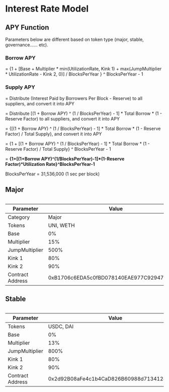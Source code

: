 # Interest Rate Model

## APY Function <a href="#apy-function" id="apy-function"></a>

Parameters below are different based on token type (major, stable, governance...... etc).

### **Borrow APY** <a href="#borrow-apy" id="borrow-apy"></a>

\= {1 + \[Base + Multiplier \* min(UtilizationRate, Kink 1) + max(JumpMultiplier \* UtilizationRate - Kink 2, 0)] / BlocksPerYear } ^ BlocksPerYear - 1

### **Supply APY** <a href="#supply-apy" id="supply-apy"></a>

\= Distribute (Interest Paid by Borrowers Per Block - Reserve) to all suppliers, and convert it into APY

\= Distribute \[(1 + Borrow APY) ^ (1 / BlocksPerYear) - 1] \* Total Borrow \* (1 - Reserve Factor) to all suppliers, and convert it into APY

\= {\[(1 + Borrow APY) ^ (1 / BlocksPerYear) - 1] \* Total Borrow \* (1 - Reserve Factor) / Total Supply}, and convert it into APY

\= {1 + \[(1 + Borrow APY) ^ (1 / BlocksPerYear) - 1] \* Total Borrow \* (1 - Reserve Factor) / Total Supply} ^ BlocksPerYear - 1

\= **{1+\[(1+Borrow APY)^(1/BlocksPerYear)-1]\*(1-Reserve Factor)\*Utilization Rate}^BlocksPerYear-1**

BlocksPerYear = 31,536,000 (1 sec per block)



## Major <a href="#major" id="major"></a>

<figure><img src="../.gitbook/assets/major.png" alt=""><figcaption></figcaption></figure>

| Parameter        | Value                                      |
| ---------------- | ------------------------------------------ |
| Category         | Major                                      |
| Tokens           | UNI, WETH                                  |
| Base             | 0%                                         |
| Multiplier       | 15%                                        |
| JumpMultiplier   | 500%                                       |
| Kink 1           | 80%                                        |
| Kink 2           | 90%                                        |
| Contract Address | 0xB1706c6EDA5c0fBD078140EAE977C92947Dd7322 |

## Stable <a href="#stable" id="stable"></a>

<figure><img src="../.gitbook/assets/stable18.png" alt=""><figcaption></figcaption></figure>

| Parameter        | Value                                      |
| ---------------- | ------------------------------------------ |
| Tokens           | USDC, DAI                                  |
| Base             | 0%                                         |
| Multiplier       | 13%                                        |
| JumpMultiplier   | 800%                                       |
| Kink 1           | 80%                                        |
| Kink 2           | 90%                                        |
| Contract Address | 0x2d92B08aFe4c1b4CaD826B60988d713412436a21 |

[\
](https://docs.ib.xyz/v/optimism/lending-market/collateral-factor)
